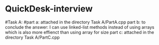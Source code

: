 # QuickDesk-interview

#Task A:
#part a: attached in the directory Task A/PartA.cpp
part b: to conclude the answer: I can use linked-list methods instead of using arrays which is also more effienct than using array for size
part c: attached in the directory Task A/PartC.cpp
